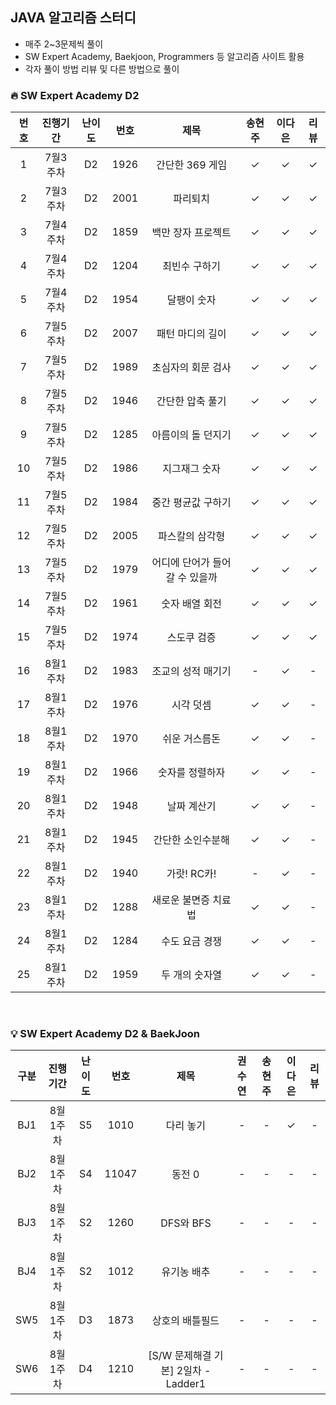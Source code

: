 ## JAVA 알고리즘 스터디
- 매주 2~3문제씩 풀이
- SW Expert Academy, Baekjoon, Programmers 등 알고리즘 사이트 활용
- 각자 풀이 방법 리뷰 및 다른 방법으로 풀이



### 🔥 SW Expert Academy D2

| 번호  | 진행기간  | 난이도 |  번호  |        제목         | 송현주 | 이다은 | 리뷰  |
|:---:|:-----:|:---:|:----:|:-----------------:|:---:|:---:|:---:|
|  1  | 7월3주차 | D2  | 1926 |    간단한 369 게임     |  ✓  |  ✓  |  ✓  |
|  2  | 7월3주차 | D2  | 2001 |       파리퇴치        |  ✓  |  ✓  |  ✓  |
|  3  | 7월4주차 | D2  | 1859 |    백만 장자 프로젝트     |  ✓  |  ✓  |  ✓  |
|  4  | 7월4주차 | D2  | 1204 |      최빈수 구하기      |  ✓  |  ✓  |  ✓  |
|  5  | 7월4주차 | D2  | 1954 |      달팽이 숫자       |  ✓  |  ✓  |  ✓  |
|  6  | 7월5주차 | D2  | 2007 |     패턴 마디의 길이     |  ✓  |  ✓  |  ✓  |
|  7  | 7월5주차 | D2  | 1989 |    초심자의 회문 검사     |  ✓  |  ✓  |  ✓  |
|  8  | 7월5주차 | D2  | 1946 |     간단한 압축 풀기     |  ✓  |  ✓  |  ✓  |
|  9  | 7월5주차 | D2  | 1285 |    아름이의 돌 던지기     |  ✓  |  ✓  |  ✓  |
| 10  | 7월5주차 | D2  | 1986 |      지그재그 숫자      |  ✓  |  ✓  |  ✓  |
| 11  | 7월5주차 | D2  | 1984 |    중간 평균값 구하기     |  ✓  |  ✓  |  ✓  |
| 12  | 7월5주차 | D2  | 2005 |     파스칼의 삼각형      |  ✓  |  ✓  |  ✓  |
| 13  | 7월5주차 | D2  | 1979 | 어디에 단어가 들어갈 수 있을까 |  ✓  |  ✓  |  ✓  |
| 14  | 7월5주차 | D2  | 1961 |     숫자 배열 회전      |  ✓  |  ✓  |  ✓  |
| 15  | 7월5주차 | D2  | 1974 |      스도쿠 검증       |  ✓  |  ✓  |  ✓  |
| 16  | 8월1주차 | D2  | 1983 |    조교의 성적 매기기     |  -  |  ✓  |  -  |
| 17  | 8월1주차 | D2  | 1976 |       시각 덧셈       |  ✓  |  ✓  |  -  |
| 18  | 8월1주차 | D2  | 1970 |      쉬운 거스름돈      |  ✓  |  ✓  |  -  |
| 19  | 8월1주차 | D2  | 1966 |     숫자를 정렬하자      |  ✓  |  ✓  |  -  |
| 20  | 8월1주차 | D2  | 1948 |      날짜 계산기       |  ✓  |  ✓  |  -  |
| 21  | 8월1주차 | D2  | 1945 |     간단한 소인수분해     |  ✓  |  ✓  |  -  |
| 22  | 8월1주차 | D2  | 1940 |     가랏! RC카!      |  -  |  ✓  |  -  |
| 23  | 8월1주차 | D2  | 1288 |    새로운 불면증 치료법    |  ✓  |  ✓  |  -  |
| 24  | 8월1주차 | D2  | 1284 |     수도 요금 경쟁      |  ✓  |  ✓  |  -  |
| 25  | 8월1주차 | D2  | 1959 |     두 개의 숫자열      |  ✓  |  ✓  |  -  |


<br/>

### 💡 SW Expert Academy D2 & BaekJoon 
|구분|  진행기간  | 난이도 |  번호  |        제목        | 권수연 | 송현주 | 이다은  | 리뷰  |
|:---:|:-----:|:---:|:----:|:-----------------:|:---:|:---:|:----:|:---:|
|BJ1| 8월1주차| S5  | 1010 |    다리 놓기   |  -  |  -  |  ✓   | -  |
|BJ2| 8월1주차| S4  | 11047 |   동전 0   |  -  |  -  |  -   | -  |
|BJ3| 8월1주차| S2  | 1260 |    DFS와 BFS   |  -  |  -  |  -   | -  |
|BJ4| 8월1주차| S2  | 1012 |    유기농 배추   |  -  |  -  |  -   | -  |
|SW5| 8월1주차| D3  | 1873 |    상호의 배틀필드   |  -  |  -  |  -   | -  |
|SW6| 8월1주차| D4  | 1210 |    [S/W 문제해결 기본] 2일차 - Ladder1   |  -  |  -  |  -   | -  |
